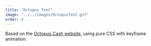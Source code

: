 ```yaml
---
title: "Octopus Text"
image: "../../images/OctopusText.gif"
order: 4
---
```


Based on the [Octopus Cash website](https://octopuscash.com/), using pure CSS with keyframe animation.
